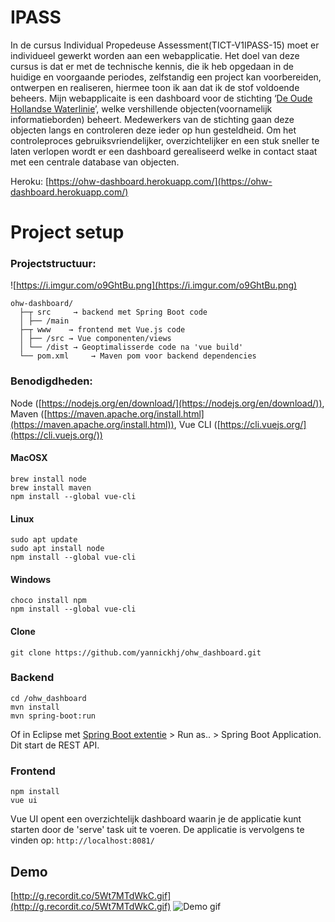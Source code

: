 # IPASS

In de cursus Individual Propedeuse Assessment(TICT-V1IPASS-15) moet er individueel gewerkt  worden aan een webapplicatie. 
Het doel van deze cursus is dat er met de technische kennis, die ik heb opgedaan in de huidige en voorgaande periodes, zelfstandig een project kan voorbereiden, ontwerpen en realiseren, hiermee toon ik aan dat ik de stof voldoende beheers.
Mijn webapplicaite is een dashboard voor de stichting ‘[De Oude Hollandse Waterlinie](https://www.oudehollandsewaterlinie.nl/)’, welke vershillende objecten(voornamelijk informatieborden) beheert. Medewerkers van de stichting gaan deze objecten langs en controleren deze ieder op hun gesteldheid.
Om het controleproces gebruiksvriendelijker, overzichtelijker en een stuk sneller te laten verlopen wordt er een dashboard gerealiseerd welke in contact staat met een centrale database van objecten.

Heroku: [https://ohw-dashboard.herokuapp.com/](https://ohw-dashboard.herokuapp.com/)



# Project setup

### Projectstructuur:
![https://i.imgur.com/o9GhtBu.png](https://i.imgur.com/o9GhtBu.png)
```
ohw-dashboard/
  ├─┬ src     → backend met Spring Boot code
  │ ├── /main
  ├─┬ www    → frontend met Vue.js code
  │ ├── /src → Vue componenten/views
  │ └── /dist → Geoptimalisserde code na 'vue build'
  └── pom.xml     → Maven pom voor backend dependencies
```



### Benodigdheden:
Node ([https://nodejs.org/en/download/](https://nodejs.org/en/download/)), Maven ([https://maven.apache.org/install.html](https://maven.apache.org/install.html)), Vue CLI ([https://cli.vuejs.org/](https://cli.vuejs.org/))

#### MacOSX

```
brew install node
brew install maven
npm install --global vue-cli
```

#### Linux

```
sudo apt update
sudo apt install node
npm install --global vue-cli
```

#### Windows

```
choco install npm
npm install --global vue-cli
```

#### Clone
```
git clone https://github.com/yannickhj/ohw_dashboard.git
```
### Backend
```
cd /ohw_dashboard
mvn install
mvn spring-boot:run
```
Of in Eclipse met [Spring Boot extentie](https://spring.io/tools/sts) > Run as.. > Spring Boot Application.
Dit start de REST API.
### Frontend
```
npm install
vue ui
```
Vue UI opent een overzichtelijk dashboard waarin je de applicatie kunt starten door de 'serve' task uit te voeren. 
De applicatie is vervolgens te vinden op: ```http://localhost:8081/```


## Demo
[http://g.recordit.co/5Wt7MTdWkC.gif](http://g.recordit.co/5Wt7MTdWkC.gif)
![Demo gif](http://g.recordit.co/5Wt7MTdWkC.gif)






